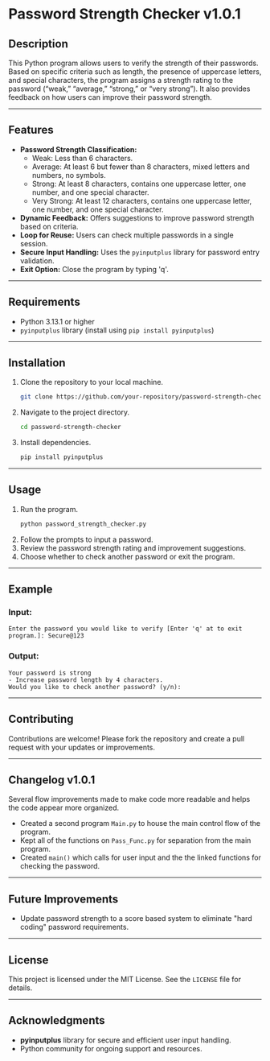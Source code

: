 # Password Strength Checker v1.0.1

## Description
This Python program allows users to verify the strength of their passwords. Based on specific criteria such as length, the presence of uppercase letters, and special characters, the program assigns a strength rating to the password (“weak,” “average,” “strong,” or “very strong”). It also provides feedback on how users can improve their password strength.

---

## Features
- **Password Strength Classification:** 
  - Weak: Less than 6 characters.
  - Average: At least 6 but fewer than 8 characters, mixed letters and numbers, no symbols.
  - Strong: At least 8 characters, contains one uppercase letter, one number, and one special character.
  - Very Strong: At least 12 characters, contains one uppercase letter, one number, and one special character.
- **Dynamic Feedback:** Offers suggestions to improve password strength based on criteria.
- **Loop for Reuse:** Users can check multiple passwords in a single session.
- **Secure Input Handling:** Uses the `pyinputplus` library for password entry validation.
- **Exit Option:** Close the program by typing 'q'.

---

## Requirements
- Python 3.13.1 or higher
- `pyinputplus` library (install using `pip install pyinputplus`)

---

## Installation
1. Clone the repository to your local machine.
   ```bash
   git clone https://github.com/your-repository/password-strength-checker.git
   ```
2. Navigate to the project directory.
   ```bash
   cd password-strength-checker
   ```
3. Install dependencies.
   ```bash
   pip install pyinputplus
   ```

---

## Usage
1. Run the program.
   ```bash
   python password_strength_checker.py
   ```
2. Follow the prompts to input a password.
3. Review the password strength rating and improvement suggestions.
4. Choose whether to check another password or exit the program.

---

## Example
### Input:
```
Enter the password you would like to verify [Enter 'q' at to exit program.]: Secure@123
```
### Output:
```
Your password is strong
- Increase password length by 4 characters.
Would you like to check another password? (y/n): 
```

---

## Contributing
Contributions are welcome! Please fork the repository and create a pull request with your updates or improvements.

---
## Changelog v1.0.1
Several flow improvements made to make code more readable and helps the code appear more organized.

- Created a second program `Main.py` to house the main control flow of the program.
- Kept all of the functions on `Pass_Func.py` for separation from the main program.
- Created `main()` which calls for user input and the the linked functions for checking the password.

---

## Future Improvements
- Update password strength to a score based system to eliminate "hard coding" password requirements.
---

## License
This project is licensed under the MIT License. See the `LICENSE` file for details.

---

## Acknowledgments
- **pyinputplus** library for secure and efficient user input handling.
- Python community for ongoing support and resources.
